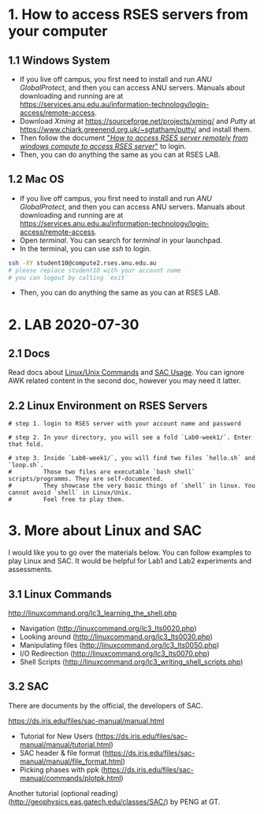 # 1. How to access RSES servers from your computer

## 1.1 Windows System
- If you live off campus, you first need to install and run *ANU GlobalProtect*, and then you can access ANU servers. Manuals about downloading and running are at https://services.anu.edu.au/information-technology/login-access/remote-access.
- Download *Xming* at https://sourceforge.net/projects/xming/ and *Putty* at https://www.chiark.greenend.org.uk/~sgtatham/putty/ and install them.
- Then follow the document ["*How to access RSES server remotely from windows compute to access RSES server*"](https://github.com/sheng09/PHYS3070-2020/blob/master/Week1/docs/How-to-access-RSES-server.pdf) to login.
- Then, you can do anything the same as you can at RSES LAB.

## 1.2 Mac OS
- If you live off campus, you first need to install and run *ANU GlobalProtect*, and then you can access ANU servers. Manuals about downloading and running are at https://services.anu.edu.au/information-technology/login-access/remote-access.
- Open *terminal*. You can search for *terminal* in your launchpad.
- In the terminal, you can use *ssh* to login.
```bash
ssh -XY student10@compute2.rses.anu.edu.au 
# please replace student10 with your account name 
# you can logout by calling `exit`
```
- Then, you can do anything the same as you can at RSES LAB.

# 2. LAB 2020-07-30

## 2.1 Docs 
Read docs about [Linux/Unix Commands](https://github.com/sheng09/PHYS3070-2020/blob/master/Week1/docs/LINUX-UNIX-CMDs.pdf) and [SAC Usage](https://github.com/sheng09/PHYS3070-2020/blob/master/Week1/docs/SAC_AWK_USAGE.pdf). You can ignore AWK related content in the second doc, however you may need it latter.



## 2.2 Linux Environment on RSES Servers
```
# step 1. login to RSES server with your account name and password

# step 2. In your directory, you will see a fold `Lab0-week1/`. Enter that fold.

# step 3. Inside `Lab0-week1/`, you will find two files `hello.sh` and `loop.sh`.
#         Those two files are executable `bash shell` scripts/programms. They are self-documented.
#         They showcase the very basic things of `shell` in linux. You cannot avoid `shell` in Linux/Unix.
#         Feel free to play them.
```

# 3. More about Linux and SAC
I would like you to go over the materials below. You can follow examples to play Linux and SAC. It would be helpful for Lab1 and Lab2 experiments and assessments.


## 3.1 Linux Commands  
http://linuxcommand.org/lc3_learning_the_shell.php

- Navigation (http://linuxcommand.org/lc3_lts0020.php) 
- Looking around (http://linuxcommand.org/lc3_lts0030.php) 
- Manipulating files (http://linuxcommand.org/lc3_lts0050.php) 
- I/O Redirection (http://linuxcommand.org/lc3_lts0070.php) 
- Shell Scripts (http://linuxcommand.org/lc3_writing_shell_scripts.php) 

## 3.2 SAC
There are documents by the official, the developers of SAC.

https://ds.iris.edu/files/sac-manual/manual.html

- Tutorial for New Users (https://ds.iris.edu/files/sac-manual/manual/tutorial.html) 
- SAC header & file format (https://ds.iris.edu/files/sac-manual/manual/file_format.html) 
- Picking phases with ppk (https://ds.iris.edu/files/sac-manual/commands/plotpk.html) 



Another tutorial (optional reading) (http://geophysics.eas.gatech.edu/classes/SAC/) by PENG at GT.




